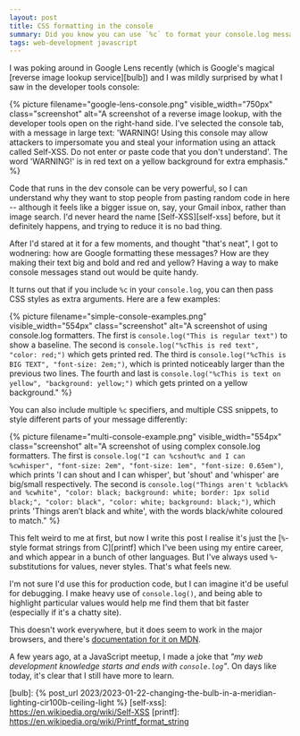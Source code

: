 ```yaml
---
layout: post
title: CSS formatting in the console
summary: Did you know you can use `%c` to format your console.log messages?
tags: web-development javascript
---
```


I was poking around in Google Lens recently (which is Google's magical [reverse image lookup service][bulb]) and I was mildly surprised by what I saw in the developer tools console:

{%
  picture
  filename="google-lens-console.png"
  visible_width="750px"
  class="screenshot"
  alt="A screenshot of a reverse image lookup, with the developer tools open on the right-hand side. I've selected the console tab, with a message in large text: 'WARNING! Using this console may allow attackers to impersomate you and steal your information using an attack called Self-XSS. Do not enter or paste code that you don't understand'. The word 'WARNING!' is in red text on a yellow background for extra emphasis."
%}

Code that runs in the dev console can be very powerful, so I can understand why they want to stop people from pasting random code in here -- although it feels like a bigger issue on, say, your Gmail inbox, rather than image search.
I'd never heard the name [Self-XSS][self-xss] before, but it definitely happens, and trying to reduce it is no bad thing.

After I'd stared at it for a few moments, and thought "that's neat", I got to wodnering: how are Google formatting these messages?
How are they making their text big and bold and red and yellow?
Having a way to make console messages stand out would be quite handy.

It turns out that if you include `%c` in your `console.log`, you can then pass CSS styles as extra arguments.
Here are a few examples:

{%
  picture
  filename="simple-console-examples.png"
  visible_width="554px"
  class="screenshot"
  alt="A screenshot of using console.log formatters. The first is `console.log("This is regular text")` to show a baseline. The second is `console.log("%cThis is red text", "color: red;")` which gets printed red. The third is `console.log("%cThis is BIG TEXT", "font-size: 2em;")`, which is printed noticeably larger than the previous two lines. The fourth and last is `console.log("%cThis is text on yellow", "background: yellow;")` which gets printed on a yellow background."
%}

You can also include multiple `%c` specifiers, and multiple CSS snippets, to style different parts of your message differently:

{%
  picture
  filename="multi-console-example.png"
  visible_width="554px"
  class="screenshot"
  alt="A screenshot of using complex console.log formatters. The first is `console.log("I can %cshout%c and I can %cwhisper", "font-size: 2em", "font-size: 1em", "font-size: 0.65em")`, which prints 'I can shout and I can whisper', but 'shout' and 'whisper' are big/small respectively. The second is `console.log("Things aren't %cblack% and %cwhite", "color: black; background: white; border: 1px solid black;", "color: black", "color: white; background: black;")`, which prints 'Things aren’t black and white', with the words black/white coloured to match."
%}

This felt weird to me at first, but now I write this post I realise it's just the [`%`-style format strings from C][printf] which I've been using my entire career, and which appear in a bunch of other languages.
But I've always used `%`-substitutions for values, never styles.
That's what feels new.

I'm not sure I'd use this for production code, but I can imagine it'd be useful for debugging.
I make heavy use of `console.log()`, and being able to highlight particular values would help me find them that bit faster (especially if it's a chatty site).

This doesn't work everywhere, but it does seem to work in the major browsers, and there's [documentation for it on MDN][mdn].

A few years ago, at a JavaScript meetup, I made a joke that *"my web development knowledge starts and ends with `console.log`"*.
On days like today, it's clear that I still have more to learn.

[mdn]: https://developer.mozilla.org/en-US/docs/Web/API/console#styling_console_output
[bulb]: {% post_url 2023/2023-01-22-changing-the-bulb-in-a-meridian-lighting-cir100b-ceiling-light %}
[self-xss]: https://en.wikipedia.org/wiki/Self-XSS
[printf]: https://en.wikipedia.org/wiki/Printf_format_string
